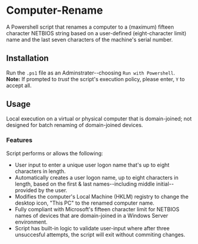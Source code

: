# Computer-Rename
A Powershell script that renames a computer to a (maximum) fifteen character NETBIOS string based on a user-defined (eight-character limit) name and the last seven characters of the machine's serial number.

## Installation
Run the `.ps1` file as an Adminstrater--choosing `Run with Powershell`. <br>
**Note:** If prompted to *trust* the script's execution policy, please enter, `Y` to accept all.

## Usage
Local execution on a virtual or physical computer that is domain-joined; not designed for batch renaming of domain-joined devices.

### Features
Script performs or allows the following:
- User input to enter a unique user logon name that's up to eight characters in length.
- Automatically creates a user logon name, up to eight characters in length, based on the first & last names--including middle initial--provided by the user.
- Modifies the computer's Local Machine (HKLM) registry to change the desktop icon, "This PC" to the renamed computer name.
- Fully compliant with Microsoft's fifteen character limit for NETBIOS names of devices that are domain-joined in a Windows Server environment.
- Script has built-in logic to validate user-input where after three unsuccesful attempts, the script will exit without commiting changes.
